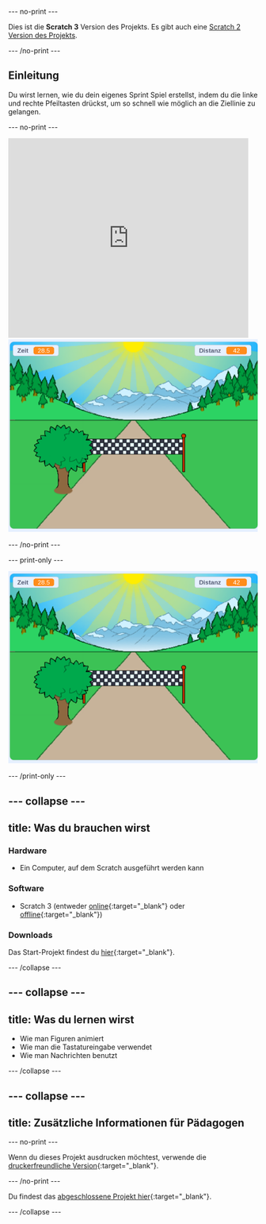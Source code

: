 --- no-print ---

Dies ist die **Scratch 3** Version des Projekts. Es gibt auch eine [Scratch 2 Version des Projekts](https://projects.raspberrypi.org/de-DE/projects/sprint-scratch2).

--- /no-print ---

## Einleitung

Du wirst lernen, wie du dein eigenes Sprint Spiel erstellst, indem du die linke und rechte Pfeiltasten drückst, um so schnell wie möglich an die Ziellinie zu gelangen.

--- no-print ---

<div class="scratch-preview">
  <iframe allowtransparency="true" width="485" height="402" src="https://scratch.mit.edu/projects/embed/411572203/?autostart=false" frameborder="0" scrolling="no"></iframe>
  <img src="images/sprint-final.png">
</div>

--- /no-print ---

--- print-only ---

![fertiges Projekt](images/sprint-final.png)

--- /print-only ---


--- collapse ---
---
title: Was du brauchen wirst
---

### Hardware

+ Ein Computer, auf dem Scratch ausgeführt werden kann

### Software

+ Scratch 3 (entweder [online](https://rpf.io/scratchon){:target="_blank"} oder [offline](https://rpf.io/scratchoff){:target="_blank"})

### Downloads

Das Start-Projekt findest du [hier](https://rpf.io/p/de-DE/sprint-go){:target="_blank"}.

--- /collapse ---

--- collapse ---
---
title: Was du lernen wirst
---

- Wie man Figuren animiert
- Wie man die Tastatureingabe verwendet
- Wie man Nachrichten benutzt

--- /collapse ---

--- collapse ---
---
title: Zusätzliche Informationen für Pädagogen
---

--- no-print ---

Wenn du dieses Projekt ausdrucken möchtest, verwende die [druckerfreundliche Version](https://projects.raspberrypi.org/de-DE/projects/sprint/print){:target="_blank"}.

--- /no-print ---

Du findest das [abgeschlossene Projekt hier](https://rpf.io/p/de-DE/sprint-get){:target="_blank"}.

--- /collapse ---


